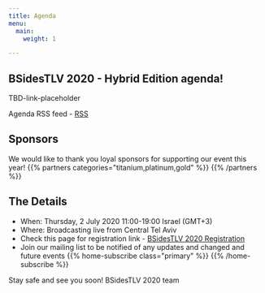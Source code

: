 ```yaml
---
title: Agenda
menu:
  main:
    weight: 1

---
```


## BSidesTLV 2020 - Hybrid Edition agenda!

TBD-link-placeholder

Agenda RSS feed - [RSS](https://cfp.bsidestlv.com/20/schedule/feed.xml)

## Sponsors
We would like to thank you loyal sponsors for supporting our event this year!
{{% partners categories="titanium,platinum,gold" %}}
{{% /partners %}}

## The Details
- When: Thursday, 2 July 2020 11:00-19:00 Israel (GMT+3)
- Where: Broadcasting live from Central Tel Aviv 
- Check this page for registration link - [BSidesTLV 2020 Registration](https://tickets.bsidestlv.com/bsidestlv/2020/)
- Join our mailing list to be notified of any updates and changed and future events 
{{% home-subscribe  class="primary" %}}
{{% /home-subscribe %}}

Stay safe and see you soon! BSidesTLV 2020 team
